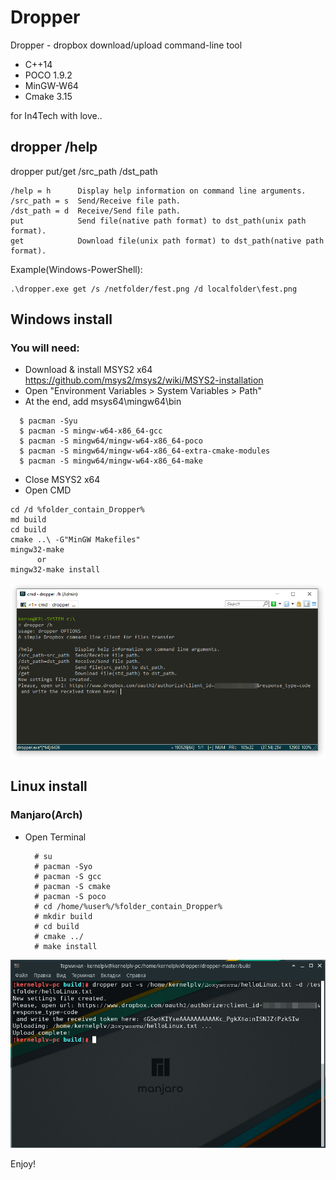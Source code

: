 # Dropper
Dropper - dropbox download/upload command-line tool
  - C++14
  - POCO 1.9.2
  - MinGW-W64
  - Cmake 3.15

for In4Tech with love..


## dropper /help
dropper put/get /src_path /dst_path
```
/help = h      Display help information on command line arguments.
/src_path = s  Send/Receive file path.
/dst_path = d  Receive/Send file path.
put            Send file(native path format) to dst_path(unix path format).
get            Download file(unix path format) to dst_path(native path format).
```
Example(Windows-PowerShell): 
```
.\dropper.exe get /s /netfolder/fest.png /d localfolder\fest.png
```

## Windows install
### You will need:
  - Download & install MSYS2 x64 https://github.com/msys2/msys2/wiki/MSYS2-installation
  - Open "Environment Variables > System Variables > Path"
  - At the end, add msys64\mingw64\bin
  ```
    $ pacman -Syu
    $ pacman -S mingw-w64-x86_64-gcc
    $ pacman -S mingw64/mingw-w64-x86_64-poco
    $ pacman -S mingw64/mingw-w64-x86_64-extra-cmake-modules
    $ pacman -S mingw64/mingw-w64-x86_64-make 
  ```
  - Close MSYS2 x64
  - Open CMD
  ```
  cd /d %folder_contain_Dropper%
  md build
  cd build
  cmake ..\ -G"MinGW Makefiles"
  mingw32-make
        or
  mingw32-make install
  ```
  
  ![alt text](https://github.com/kernelplv/dropper/blob/master/wikipics/2019-08-25_18-53-50.png)
  ## Linux install
  ### Manjaro(Arch)
  - Open Terminal
    ```
      # su
      # pacman -Syo
      # pacman -S gcc
      # pacman -S cmake
      # pacman -S poco
      # cd /home/%user%/%folder_contain_Dropper%
      # mkdir build
      # cd build
      # cmake ../ 
      # make install
    ```
![alt text](https://github.com/kernelplv/dropper/blob/master/wikipics/2019-08-25_23-27-40.png)

Enjoy!
